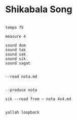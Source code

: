 # Shikabala Song

```scenario oscilla

tempo 75

measure 4

sound dom
sound tak
sound sak
sound sik
sound sagat

```

```scenario oscilla

--read nota.md

```

```scenario xoscilla

--produce nota

sik --read from ~ nota 4x4.md

```

```scenario oscilla

yallah loopback

```
